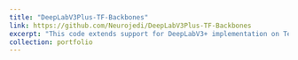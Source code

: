 ```yaml
---
title: "DeepLabV3Plus-TF-Backbones"
link: https://github.com/Neurojedi/DeepLabV3Plus-TF-Backbones
excerpt: "This code extends support for DeepLabV3+ implementation on TensorFlow with multiple backbones, including: ResNet50/101/V2, DenseNet121/169, MobileNet/V2, and VGG16/19."
collection: portfolio
---
```

